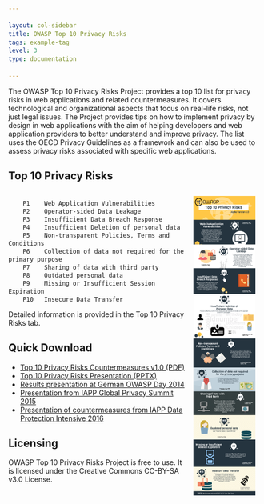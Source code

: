 ```yaml
---

layout: col-sidebar
title: OWASP Top 10 Privacy Risks
tags: example-tag
level: 3
type: documentation

---
```



The OWASP Top 10 Privacy Risks Project provides a top 10 list for privacy risks in web applications and related countermeasures. It covers technological and organizational aspects that focus on real-life risks, not just legal issues. The Project provides tips on how to implement privacy by design in web applications with the aim of helping developers and web application providers to better understand and improve privacy. The list uses the OECD Privacy Guidelines as a framework and can also be used to assess privacy risks associated with specific web applications.

<h2>Top 10 Privacy Risks</h2>
<p><img align="right" style="padding: 10px;" width="124px" src="124px-Top_10_Risks.png" /></p>
<pre><code>
    P1    Web Application Vulnerabilities 
    P2    Operator-sided Data Leakage 
    P3    Insufficient Data Breach Response 
    P4    Insufficient Deletion of personal data 
    P5    Non-transparent Policies, Terms and Conditions 
    P6    Collection of data not required for the primary purpose 
    P7    Sharing of data with third party 
    P8    Outdated personal data 
    P9    Missing or Insufficient Session Expiration 
    P10   Insecure Data Transfer 
</code></pre>
Detailed information is provided in the Top 10 Privacy Risks tab.

<h2 id="quick_download">Quick Download</h2>
<ul>
<li><a href="/www-pdf-archive/OWASP_Top_10_Privacy_Countermeasures_v1.0.pdf">Top 10 Privacy Risks Countermeasures v1.0 (PDF)</a></li>
<li><a href="OWASP_Top10PrivacyRisks_20150529.pptx">Top 10 Privacy Risks Presentation (PPTX)</a></li>
<li><a href="/www-pdf-archive/OWASPTop10PrivacyRisks_20141209.pdf">Results presentation at German OWASP Day 2014</a></li>
<li><a href="/www-pdf-archive/Top10PrivacyRisks_IAPP_Summit_2015.pdf">Presentation from IAPP Global Privacy Summit 2015</a></li>
<li><a href="/www-pdf-archive/Presentation_HowToBoostPrivacy_IAPP_Intensive_2016.pdf">Presentation of countermeasures from IAPP Data Protection Intensive 2016</a></li>
</ul>
  
<h2 id="licensing">Licensing</h2>
<p>OWASP Top 10 Privacy Risks Project is free to use. It is licensed under the Creative Commons CC-BY-SA v3.0 License.</p>


